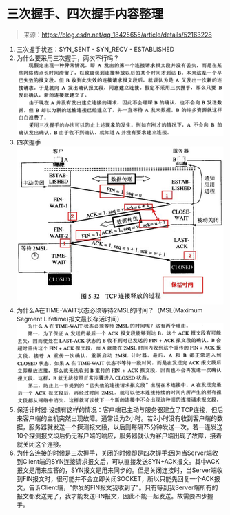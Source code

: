 # 三次握手、四次握手内容整理

> 来源：https://blog.csdn.net/qq_18425655/article/details/52163228

1. 三次握手状态：SYN_SENT - SYN_RECV - ESTABLISHED
2. 为什么要采用三次握手，两次不行吗？
![](两次握手.jpg)
1. 四次握手
![](四次握手.jpg)
1. 为什么A在TIME-WAIT状态必须等待2MSL的时间？（MSL(Maximum Segment Lifetime)报文最长存活时间）
![](TimeWait.jpg)
1. 保活计时器:设想有这样的情况：客户端已主动与服务器建立了TCP连接，但后来客户端的主机突然出现故障。通常设为2小时。若2小时没有收到客户端的数据，服务器就发送一个探测报文段，以后则每隔75分钟发送一次。若一连发送10个探测报文段后仍无客户端的响应，服务器就认为客户端出现了故障，接着就关闭这个连接。
2. 为什么连接的时候是三次握手，关闭的时候却是四次握手:因为当Server端收到Client端的SYN连接请求报文后，可以直接发送SYN+ACK报文。其中ACK报文是用来应答的，SYN报文是用来同步的。但是关闭连接时，当Server端收到FIN报文时，很可能并不会立即关闭SOCKET，所以只能先回复一个ACK报文，告诉Client端，"你发的FIN报文我收到了"。只有等到我Server端所有的报文都发送完了，我才能发送FIN报文，因此不能一起发送。故需要四步握手。

